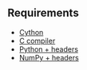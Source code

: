 ## Requirements
- [Cython](https://cython.readthedocs.io/en/latest/src/quickstart/install.html)
- [C compiler](https://gcc.gnu.org/install)
- [Python + headers](https://docs.pwntools.com/en/stable/install/headers.html)
- [NumPy + headers](https://numpy.org/doc/stable/dev/development_environment.html)

